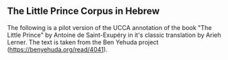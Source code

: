 ## The Little Prince Corpus in Hebrew

The following is a pilot version of the UCCA annotation of the book "The Little Prince" by Antoine de Saint-Exupéry in it's classic translation by Arieh Lerner. The text is taken from the Ben Yehuda project (https://benyehuda.org/read/4041).
